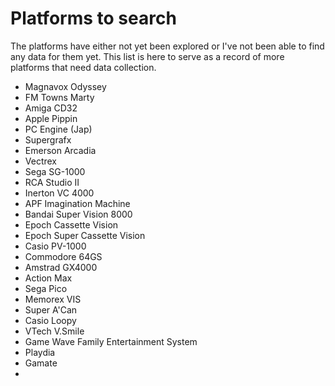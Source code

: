 # Platforms to search

The platforms have either not yet been explored or I've not been able to find any data for them yet. This list is here to serve as a record of more platforms that need data collection.

- Magnavox Odyssey
- FM Towns Marty
- Amiga CD32
- Apple Pippin
- PC Engine (Jap)
- Supergrafx
- Emerson Arcadia
- Vectrex
- Sega SG-1000
- RCA Studio II
- Inerton VC 4000
- APF Imagination Machine
- Bandai Super Vision 8000
- Epoch Cassette Vision
- Epoch Super Cassette Vision
- Casio PV-1000
- Commodore 64GS
- Amstrad GX4000
- Action Max
- Sega Pico
- Memorex VIS
- Super A'Can
- Casio Loopy
- VTech V.Smile
- Game Wave Family Entertainment System
- Playdia
- Gamate
-
